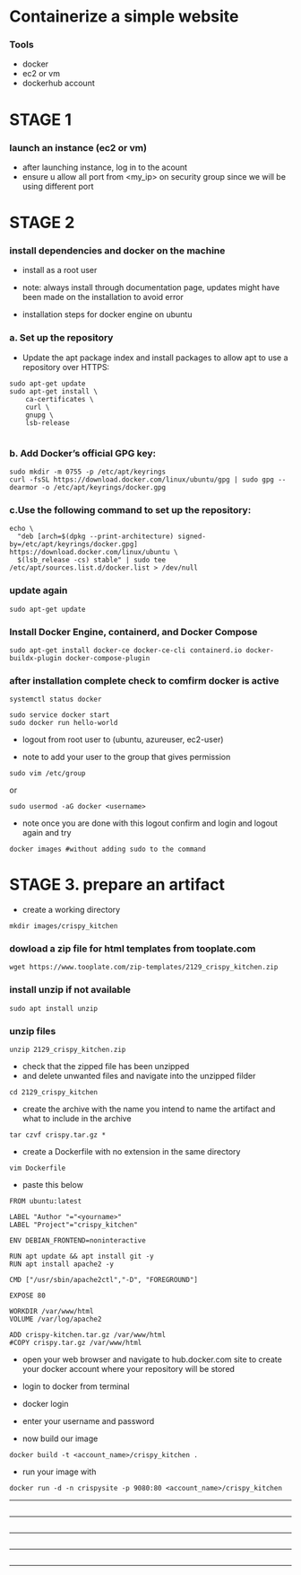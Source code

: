 # Containerize a simple website 
### Tools
- docker
- ec2 or vm
- dockerhub account

# STAGE 1
### launch an instance (ec2 or vm)
- after launching instance, log in to the acount
- ensure u allow all port from <my_ip> on security group since we will be using different port

# STAGE 2
### install dependencies and docker on the machine

- install as a root user

- note: always install through documentation page, updates might have been made on the installation to avoid error

- installation steps for docker engine on ubuntu

### a. Set up the repository
- Update the apt package index and install packages to allow apt to use a repository over HTTPS:


```
sudo apt-get update
sudo apt-get install \
    ca-certificates \
    curl \
    gnupg \
    lsb-release
    
 ```
 

### b. Add Docker’s official GPG key:


```
sudo mkdir -m 0755 -p /etc/apt/keyrings
curl -fsSL https://download.docker.com/linux/ubuntu/gpg | sudo gpg --dearmor -o /etc/apt/keyrings/docker.gpg
```

### c.Use the following command to set up the repository: 

```
echo \
  "deb [arch=$(dpkg --print-architecture) signed-by=/etc/apt/keyrings/docker.gpg] https://download.docker.com/linux/ubuntu \
  $(lsb_release -cs) stable" | sudo tee /etc/apt/sources.list.d/docker.list > /dev/null
```

### update again

```
sudo apt-get update 
```

### Install Docker Engine, containerd, and Docker Compose

```
sudo apt-get install docker-ce docker-ce-cli containerd.io docker-buildx-plugin docker-compose-plugin
```

### after installation complete check to comfirm docker is active

```
systemctl status docker
```

```
sudo service docker start
sudo docker run hello-world
```

- logout from root user to (ubuntu, azureuser, ec2-user)

- note to add your user to the group that gives permission

```
sudo vim /etc/group
```
or

```
sudo usermod -aG docker <username>
```

- note once you are done with this logout confirm and login and logout again and try

```
docker images #without adding sudo to the command 
```

# STAGE 3. prepare an artifact
- create a working directory

```
mkdir images/crispy_kitchen
```

### dowload a zip file for html templates from tooplate.com

```
wget https://www.tooplate.com/zip-templates/2129_crispy_kitchen.zip
```

### install unzip if not available

```
sudo apt install unzip
```

### unzip files

```
unzip 2129_crispy_kitchen.zip
```

- check that the zipped file has been unzipped
- and delete unwanted files and navigate into the unzipped filder

```
cd 2129_crispy_kitchen 
```

- create the archive with the name you intend to name the artifact and what to include in the archive

```
tar czvf crispy.tar.gz *
```

- create a Dockerfile with no extension in the same directory

```
vim Dockerfile
```

- paste this below

```
FROM ubuntu:latest

LABEL "Author "="<yourname>"
LABEL "Project"="crispy_kitchen"

ENV DEBIAN_FRONTEND=noninteractive

RUN apt update && apt install git -y
RUN apt install apache2 -y

CMD ["/usr/sbin/apache2ctl","-D", "FOREGROUND"]

EXPOSE 80

WORKDIR /var/www/html
VOLUME /var/log/apache2

ADD crispy-kitchen.tar.gz /var/www/html
#COPY crispy.tar.gz /var/www/html
```

- open your web browser and navigate to hub.docker.com site to create your docker account where your repository will be stored

- login to docker from terminal
- docker login

- enter your username and password

- now build our image

```
docker build -t <account_name>/crispy_kitchen .
```

- run your image with

`docker run -d -n crispysite -p 9080:80 <account_name>/crispy_kitchen`

***
![]()

***
![]()

***
![]()

***
![]()

***
![]()
